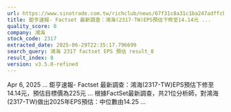 ```yaml
---
url: https://www.sinotrade.com.tw/richclub/news/67f31c8a31c1ba247adffcba
title: 鉅亨速報- Factset 最新調查：鴻海(2317-TW)EPS預估下修至14.14元 ...
quality_score: 8
company: 鴻海
stock_code: 2317
extracted_date: 2025-06-29T22:35:17.796699
search_query: 鴻海 2317 factset EPS 預估 result_8
result_index: 8
version: v3.5.0-refined
---
```


Apr 6, 2025 ... 鉅亨速報- Factset 最新調查：鴻海(2317-TW)EPS預估下修至14.14元，預估目標價為225元 ... 根據FactSet最新調查，共21位分析師，對鴻海(2317-TW)做出2025年EPS預估：中位數由14.25 ...